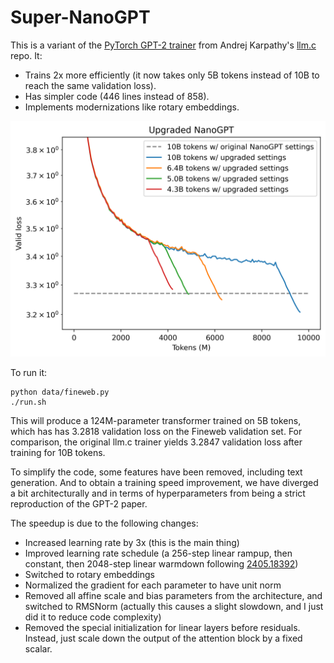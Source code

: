 # Super-NanoGPT

This is a variant of the [PyTorch GPT-2 trainer](https://github.com/karpathy/llm.c/blob/master/train_gpt2.py) from
Andrej Karpathy's [llm.c](https://github.com/karpathy/llm.c) repo. It:
* Trains 2x more efficiently (it now takes only 5B tokens instead of 10B to reach the same validation loss).
* Has simpler code (446 lines instead of 858).
* Implements modernizations like rotary embeddings.

![upgrade](img/fig_tuned_nanogpt.png)

To run it:
```
python data/fineweb.py
./run.sh
```

This will produce a 124M-parameter transformer trained on 5B tokens, which has has 3.2818 validation loss on the Fineweb validation set.
For comparison, the original llm.c trainer yields 3.2847 validation loss after training for 10B tokens.

To simplify the code, some features have been removed, including text generation. And to obtain a training speed improvement, we have diverged
a bit architecturally and in terms of hyperparameters from being a strict reproduction of the GPT-2 paper.

The speedup is due to the following changes:
- Increased learning rate by 3x (this is the main thing)
- Improved learning rate schedule (a 256-step linear rampup, then constant, then 2048-step linear warmdown following [2405.18392](https://arxiv.org/abs/2405.18392))
- Switched to rotary embeddings
- Normalized the gradient for each parameter to have unit norm
- Removed all affine scale and bias parameters from the architecture, and switched to RMSNorm (actually this causes a slight slowdown, and I just did it to reduce code complexity)
- Removed the special initialization for linear layers before residuals. Instead, just scale down the output of the attention block by a fixed scalar.

